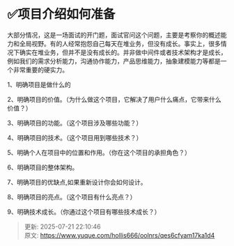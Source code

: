 # ✅项目介绍如何准备

大部分情况，这是一场面试的开门题，面试官问这个问题，主要是考察你的概述能力和全局视野。有的人经常抱怨自己每天在堆业务，但没有成长。事实上，很多情况下确实在堆业务，但并不是没有成长的。并非做中间件或者技术架构才是成长，例如我们的需求分析能力，沟通协作能力，产品思维能力，抽象建模能力等都是一个非常重要的硬实力。



1、明确项目是做什么的 

2、明确项目的价值。（为什么做这个项目，它解决了用户什么痛点，它带来什么价值？） 

3、明确项目的功能。（这个项目涉及哪些功能？） 

4、明确项目的技术。（这个项目用到哪些技术？） 

5、明确个人在项目中的位置和作用。（你在这个项目的承担角色？） 

6、明确项目的整体架构。 

7、明确项目的优缺点,如果重新设计你会如何设计。 

8、明确项目的亮点。（这个项目有什么亮点？） 

9、明确技术成长。（你通过这个项目有哪些技术成长？）



> 更新: 2025-07-21 22:10:46  
> 原文: <https://www.yuque.com/hollis666/oolnrs/qes6cfyam17ka1d4>
